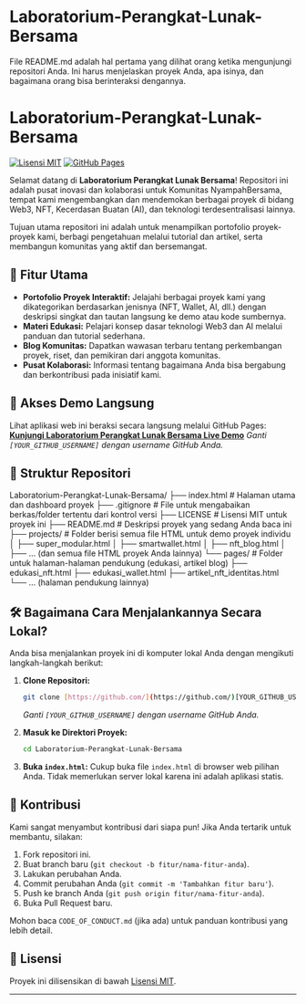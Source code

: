 # Laboratorium-Perangkat-Lunak-Bersama

File README.md adalah hal pertama yang dilihat orang ketika mengunjungi repositori Anda. Ini harus menjelaskan proyek Anda, apa isinya, dan bagaimana orang bisa berinteraksi dengannya.
# Laboratorium-Perangkat-Lunak-Bersama

[![Lisensi MIT](https://img.shields.io/badge/Lisensi-MIT-green.svg)](LICENSE)
[![GitHub Pages](https://img.shields.io/badge/Lihat%20Demo-Live-brightgreen.svg)](https://[YOUR_GITHUB_USERNAME].github.io/Laboratorium-Perangkat-Lunak-Bersama/)

Selamat datang di **Laboratorium Perangkat Lunak Bersama**! Repositori ini adalah pusat inovasi dan kolaborasi untuk Komunitas NyampahBersama, tempat kami mengembangkan dan mendemokan berbagai proyek di bidang Web3, NFT, Kecerdasan Buatan (AI), dan teknologi terdesentralisasi lainnya.

Tujuan utama repositori ini adalah untuk menampilkan portofolio proyek-proyek kami, berbagi pengetahuan melalui tutorial dan artikel, serta membangun komunitas yang aktif dan bersemangat.

## 🚀 Fitur Utama

* **Portofolio Proyek Interaktif:** Jelajahi berbagai proyek kami yang dikategorikan berdasarkan jenisnya (NFT, Wallet, AI, dll.) dengan deskripsi singkat dan tautan langsung ke demo atau kode sumbernya.
* **Materi Edukasi:** Pelajari konsep dasar teknologi Web3 dan AI melalui panduan dan tutorial sederhana.
* **Blog Komunitas:** Dapatkan wawasan terbaru tentang perkembangan proyek, riset, dan pemikiran dari anggota komunitas.
* **Pusat Kolaborasi:** Informasi tentang bagaimana Anda bisa bergabung dan berkontribusi pada inisiatif kami.

## 🔗 Akses Demo Langsung

Lihat aplikasi web ini beraksi secara langsung melalui GitHub Pages:
[**Kunjungi Laboratorium Perangkat Lunak Bersama Live Demo**](https://[YOUR_GITHUB_USERNAME].github.io/Laboratorium-Perangkat-Lunak-Bersama/)
*Ganti `[YOUR_GITHUB_USERNAME]` dengan username GitHub Anda.*

## 📂 Struktur Repositori


Laboratorium-Perangkat-Lunak-Bersama/
├── index.html                 # Halaman utama dan dashboard proyek
├── .gitignore                 # File untuk mengabaikan berkas/folder tertentu dari kontrol versi
├── LICENSE                    # Lisensi MIT untuk proyek ini
├── README.md                  # Deskripsi proyek yang sedang Anda baca ini
├── projects/                  # Folder berisi semua file HTML untuk demo proyek individu
│   ├── super_modular.html
│   ├── smartwallet.html
│   ├── nft_blog.html
│   ├── ... (dan semua file HTML proyek Anda lainnya)
└── pages/                     # Folder untuk halaman-halaman pendukung (edukasi, artikel blog)
├── edukasi_nft.html
├── edukasi_wallet.html
├── artikel_nft_identitas.html
└── ... (halaman pendukung lainnya)

## 🛠️ Bagaimana Cara Menjalankannya Secara Lokal?

Anda bisa menjalankan proyek ini di komputer lokal Anda dengan mengikuti langkah-langkah berikut:

1.  **Clone Repositori:**
    ```bash
    git clone [https://github.com/](https://github.com/)[YOUR_GITHUB_USERNAME]/Laboratorium-Perangkat-Lunak-Bersama.git
    ```
    *Ganti `[YOUR_GITHUB_USERNAME]` dengan username GitHub Anda.*

2.  **Masuk ke Direktori Proyek:**
    ```bash
    cd Laboratorium-Perangkat-Lunak-Bersama
    ```

3.  **Buka `index.html`:**
    Cukup buka file `index.html` di browser web pilihan Anda. Tidak memerlukan server lokal karena ini adalah aplikasi statis.

## 🤝 Kontribusi

Kami sangat menyambut kontribusi dari siapa pun! Jika Anda tertarik untuk membantu, silakan:

1.  Fork repositori ini.
2.  Buat branch baru (`git checkout -b fitur/nama-fitur-anda`).
3.  Lakukan perubahan Anda.
4.  Commit perubahan Anda (`git commit -m 'Tambahkan fitur baru'`).
5.  Push ke branch Anda (`git push origin fitur/nama-fitur-anda`).
6.  Buka Pull Request baru.

Mohon baca `CODE_OF_CONDUCT.md` (jika ada) untuk panduan kontribusi yang lebih detail.

## 📜 Lisensi

Proyek ini dilisensikan di bawah [Lisensi MIT](LICENSE).

---
